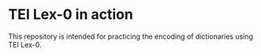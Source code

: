 # TEI Lex-0 in action

This repository is intended for practicing the encoding of dictionaries using TEI Lex-0.
